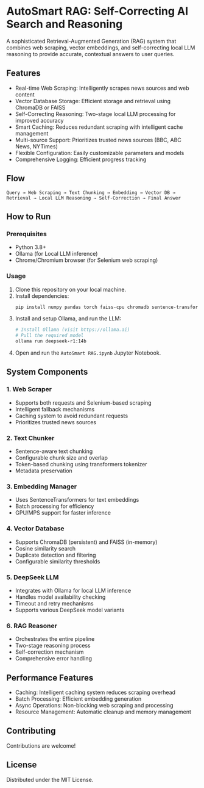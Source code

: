 # AutoSmart RAG: Self-Correcting AI Search and Reasoning

A sophisticated Retrieval-Augmented Generation (RAG) system that combines web scraping, vector embeddings, and self-correcting local LLM reasoning to provide accurate, contextual answers to user queries.

## Features

- Real-time Web Scraping: Intelligently scrapes news sources and web content
- Vector Database Storage: Efficient storage and retrieval using ChromaDB or FAISS
- Self-Correcting Reasoning: Two-stage local LLM processing for improved accuracy
- Smart Caching: Reduces redundant scraping with intelligent cache management
- Multi-source Support: Prioritizes trusted news sources (BBC, ABC News, NYTimes)
- Flexible Configuration: Easily customizable parameters and models
- Comprehensive Logging: Efficient progress tracking

## Flow

```
Query → Web Scraping → Text Chunking → Embedding → Vector DB → Retrieval → Local LLM Reasoning → Self-Correction → Final Answer
```

## How to Run

### Prerequisites

- Python 3.8+
- Ollama (for Local LLM inference)
- Chrome/Chromium browser (for Selenium web scraping)

### Usage

1. Clone this repository on your local machine.
2. Install dependencies:
   ```bash
   pip install numpy pandas torch faiss-cpu chromadb sentence-transformers selenium webdriver-manager requests aiohttp beautifulsoup4 nltk transformers ollama tqdm
   ```
3. Install and setup Ollama, and run the LLM:
   ```bash
   # Install Ollama (visit https://ollama.ai)
   # Pull the required model
   ollama run deepseek-r1:14b
   ```
4. Open and run the `AutoSmart RAG.ipynb` Jupyter Notebook.

## System Components

### 1. Web Scraper
- Supports both requests and Selenium-based scraping
- Intelligent fallback mechanisms
- Caching system to avoid redundant requests
- Prioritizes trusted news sources

### 2. Text Chunker
- Sentence-aware text chunking
- Configurable chunk size and overlap
- Token-based chunking using transformers tokenizer
- Metadata preservation

### 3. Embedding Manager
- Uses SentenceTransformers for text embeddings
- Batch processing for efficiency
- GPU/MPS support for faster inference

### 4. Vector Database
- Supports ChromaDB (persistent) and FAISS (in-memory)
- Cosine similarity search
- Duplicate detection and filtering
- Configurable similarity thresholds

### 5. DeepSeek LLM
- Integrates with Ollama for local LLM inference
- Handles model availability checking
- Timeout and retry mechanisms
- Supports various DeepSeek model variants

### 6. RAG Reasoner
- Orchestrates the entire pipeline
- Two-stage reasoning process
- Self-correction mechanism
- Comprehensive error handling

## Performance Features

- Caching: Intelligent caching system reduces scraping overhead
- Batch Processing: Efficient embedding generation
- Async Operations: Non-blocking web scraping and processing
- Resource Management: Automatic cleanup and memory management

## Contributing

Contributions are welcome!

## License

Distributed under the MIT License.  
